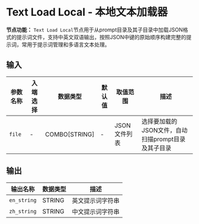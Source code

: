 # Text Load Local - 本地文本加载器

**节点功能：** `Text Load Local`节点用于从prompt目录及其子目录中加载JSON格式的提示词文件，支持中英文双语输出，按照JSON中键的原始顺序构建完整的提示词，常用于提示词管理和多语言文本处理。

## 输入

| 参数名称 | 入端选择 | 数据类型 | 默认值 | 取值范围 | 描述 |
| -------- | -------- | -------- | ------ | -------- | ---- |
| `file` | - | COMBO[STRING] | - | JSON文件列表 | 选择要加载的JSON文件，自动扫描prompt目录及其子目录 |

## 输出

| 输出名称 | 数据类型 | 描述 |
|---------|----------|------|
| `en_string` | STRING | 英文提示词字符串 |
| `zh_string` | STRING | 中文提示词字符串 |